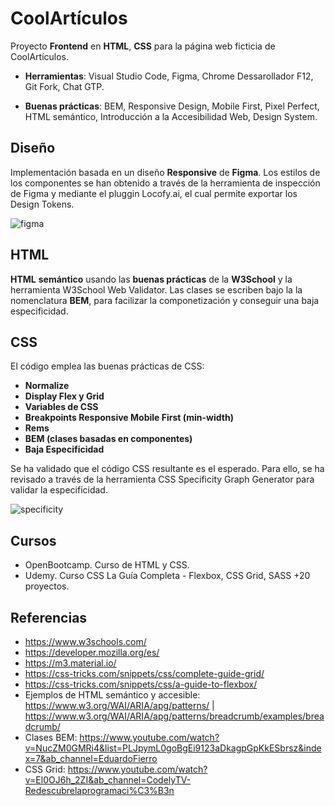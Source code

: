 # CoolArtículos
Proyecto **Frontend** en **HTML**, **CSS** para la página web ficticia de CoolArtículos.

- **Herramientas**: Visual Studio Code, Figma, Chrome Dessarollador F12, Git Fork, Chat GTP.

- **Buenas prácticas**: BEM, Responsive Design, Mobile First, Pixel Perfect, HTML semántico, Introducción a la Accesibilidad Web, Design System.

## Diseño
Implementación basada en un diseño **Responsive** de **Figma**. Los estilos de los componentes se han obtenido a través de la herramienta de inspección de Figma y mediante el pluggin Locofy.ai, el cual permite exportar los Design Tokens.

![figma](https://github.com/CristinaMitrica/CoolArticulos-HTML-CSS/assets/124876049/8fd281a4-7262-4d36-b9ac-f8d81916746e)

## HTML
**HTML** **semántico** usando las **buenas prácticas** de la **W3School** y la herramienta W3School Web Validator. Las clases se escriben bajo la la nomenclatura **BEM**, para facilizar la componetización y conseguir una baja especificidad.

## CSS
El código emplea las buenas prácticas de CSS:
- **Normalize**
- **Display Flex y Grid**
- **Variables de CSS**
- **Breakpoints Responsive Mobile First (min-width)**
- **Rems**
- **BEM (clases basadas en componentes)**
- **Baja Especificidad**

Se ha validado que el código CSS resultante es el esperado. Para ello, se ha revisado a través de la herramienta CSS Specificity Graph Generator para validar la especificidad.

![specificity](https://github.com/CristinaMitrica/CoolArticulos-HTML-CSS/assets/124876049/ba008945-8b2b-4133-a3e8-1b5b064bd220)

## Cursos
- OpenBootcamp. Curso de HTML y CSS.
- Udemy. Curso CSS La Guía Completa - Flexbox, CSS Grid, SASS +20 proyectos.

## Referencias
- https://www.w3schools.com/
- https://developer.mozilla.org/es/
- https://m3.material.io/
- https://css-tricks.com/snippets/css/complete-guide-grid/
- https://css-tricks.com/snippets/css/a-guide-to-flexbox/
- Ejemplos de HTML semántico y accesible: https://www.w3.org/WAI/ARIA/apg/patterns/ | https://www.w3.org/WAI/ARIA/apg/patterns/breadcrumb/examples/breadcrumb/
- Clases BEM: https://www.youtube.com/watch?v=NucZM0GMRi4&list=PLJpymL0goBgEi9123aDkagpGpKkESbrsz&index=7&ab_channel=EduardoFierro
- CSS Grid: https://www.youtube.com/watch?v=El0OJ6h_2ZI&ab_channel=CodelyTV-Redescubrelaprogramaci%C3%B3n
